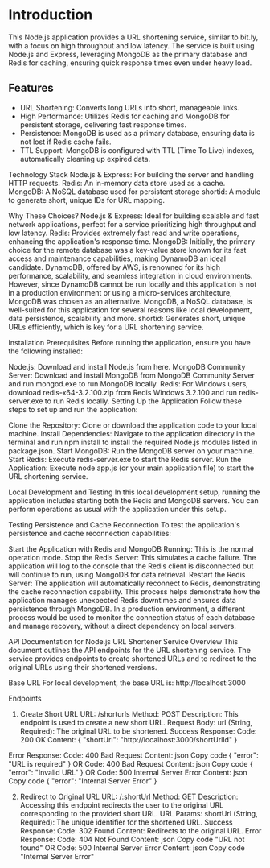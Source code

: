 # Introduction
This Node.js application provides a URL shortening service, similar to bit.ly, with a focus on high throughput and low latency. The service is built using Node.js and Express, leveraging MongoDB as the primary database and Redis for caching, ensuring quick response times even under heavy load.

## Features
* URL Shortening: Converts long URLs into short, manageable links.
* High Performance: Utilizes Redis for caching and MongoDB for persistent storage, delivering fast response times.
* Persistence: MongoDB is used as a primary database, ensuring data is not lost if Redis cache fails.
* TTL Support: MongoDB is configured with TTL (Time To Live) indexes, automatically cleaning up expired data.

Technology Stack
Node.js & Express: For building the server and handling HTTP requests.
Redis: An in-memory data store used as a cache.
MongoDB: A NoSQL database used for persistent storage
shortid: A module to generate short, unique IDs for URL mapping.

Why These Choices?
Node.js & Express: Ideal for building scalable and fast network applications, perfect for a service prioritizing high throughput and low latency.
Redis: Provides extremely fast read and write operations, enhancing the application's response time.
MongoDB: Initially, the primary choice for the remote database was a key-value store known for its fast access and maintenance capabilities, making DynamoDB an ideal candidate. DynamoDB, offered by AWS, is renowned for its high performance, scalability, and seamless integration in cloud environments.
However, since DynamoDB cannot be run locally and this application is not in a production environment or using a micro-services architecture, MongoDB was chosen as an alternative. MongoDB, a NoSQL database, is well-suited for this application for several reasons like local development, data persistence, scalability and more.
shortid: Generates short, unique URLs efficiently, which is key for a URL shortening service.

Installation
Prerequisites
Before running the application, ensure you have the following installed:

Node.js: Download and install Node.js from here.
MongoDB Community Server: Download and install MongoDB from MongoDB Community Server and run mongod.exe to run MongoDB locally.
Redis: For Windows users, download redis-x64-3.2.100.zip from Redis Windows 3.2.100 and run redis-server.exe to run Redis locally.
Setting Up the Application
Follow these steps to set up and run the application:

Clone the Repository: Clone or download the application code to your local machine.
Install Dependencies: Navigate to the application directory in the terminal and run npm install to install the required Node.js modules listed in package.json.
Start MongoDB: Run the MongoDB server on your machine.
Start Redis: Execute redis-server.exe to start the Redis server.
Run the Application: Execute node app.js (or your main application file) to start the URL shortening service.

Local Development and Testing
In this local development setup, running the application includes starting both the Redis and MongoDB servers. You can perform operations as usual with the application under this setup.

Testing Persistence and Cache Reconnection
To test the application's persistence and cache reconnection capabilities:

Start the Application with Redis and MongoDB Running: This is the normal operation mode.
Stop the Redis Server: This simulates a cache failure. The application will log to the console that the Redis client is disconnected but will continue to run, using MongoDB for data retrieval.
Restart the Redis Server: The application will automatically reconnect to Redis, demonstrating the cache reconnection capability.
This process helps demonstrate how the application manages unexpected Redis downtimes and ensures data persistence through MongoDB. In a production environment, a different process would be used to monitor the connection status of each database and manage recovery, without a direct dependency on local servers.

API Documentation for Node.js URL Shortener Service
Overview
This document outlines the API endpoints for the URL shortening service. The service provides endpoints to create shortened URLs and to redirect to the original URLs using their shortened versions.

Base URL
For local development, the base URL is: http://localhost:3000

Endpoints
1. Create Short URL
URL: /shorturls
Method: POST
Description: This endpoint is used to create a new short URL.
Request Body:
url (String, Required): The original URL to be shortened.
Success Response:
Code: 200 OK
Content: {
  "shortUrl": "http://localhost:3000/shortUrlId"
}

Error Response:
Code: 400 Bad Request
Content:
json
Copy code
{ "error": "URL is required" }
OR
Code: 400 Bad Request
Content:
json
Copy code
{ "error": "Invalid URL" }
OR
Code: 500 Internal Server Error
Content:
json
Copy code
{ "error": "Internal Server Error" }

2. Redirect to Original URL
URL: /:shortUrl
Method: GET
Description: Accessing this endpoint redirects the user to the original URL corresponding to the provided short URL.
URL Params:
shortUrl (String, Required): The unique identifier for the shortened URL.
Success Response:
Code: 302 Found
Content: Redirects to the original URL.
Error Response:
Code: 404 Not Found
Content:
json
Copy code
"URL not found"
OR
Code: 500 Internal Server Error
Content:
json
Copy code
"Internal Server Error"
